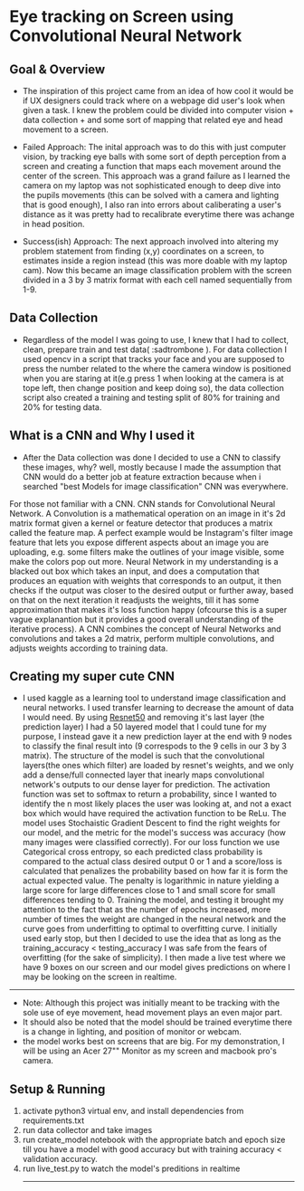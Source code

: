# Eye tracking on Screen using Convolutional Neural Network


## Goal & Overview
- The inspiration of this project came from an idea of how cool it would be if UX designers could track where on a webpage did user's look when given a task. I knew the problem could be divided into 
computer vision + data collection + and some sort of mapping that related eye and head movement to a screen. 

- Failed Approach: The inital approach was to do this with just  computer vision, by tracking eye balls
with some sort of depth perception from a screen and creating a function that maps each movement around the center of the screen. This approach was a grand failure as I learned the camera on my laptop was not sophisticated enough to deep dive into the pupils movements (this can be solved with a camera and lighting that is good enough), I also ran into errors about caliberating a user's distance as it was pretty had to recalibrate everytime there was achange in head position.

- Success(ish) Approach: The next approach involved into altering my problem statement from finding (x,y) coordinates on a screen, to estimates inside a region instead (this was more doable with my laptop cam). Now this became an image classification problem with the screen divided in a 3 by 3 matrix format with each cell named sequentially from 1-9. 


## Data Collection
- Regardless of the model I was going to use, I knew that I had to collect, clean, prepare train and test data( :sadtrombone ). For data collection I used opencv in a script that tracks your face and you are supposed to press the number related to the where the camera window is positioned when you are staring at it(e.g press 1 when looking at the camera is at tope left, then change position and keep doing so), the data collection script also created a training and testing split of 80% for training and 20% for testing data.


## What is a CNN and Why I used it
- After the Data collection was done I decided to use a CNN to classify these images, why? well, mostly because I made the assumption that CNN would do a better job at feature extraction because when i searched "best Models for image classification" CNN was everywhere.

For those not familiar with a CNN. CNN stands for Convolutional Neural Network. A Convolution is a mathematical operation on an image in it's 2d matrix format given a kernel or feature detector that produces a matrix called the feature map. A perfect example would be Instagram's filter image feature that lets you expose different aspects about an image you are uploading, e.g. some filters make the outlines of your image visible, some make the colors pop out more. Neural Network in my understanding is a blacked out box which takes an input, and does a computation that produces an equation with weights that corresponds to an output, it then checks if the output was closer to the desired output or further away, based on that on the next iteration it readjusts the weights, till it has some approximation that makes it's loss function happy (ofcourse this is a super vague explanantion but it provides a good overall understanding of the iterative process). A CNN combines the concept of Neural Networks and convolutions and takes a 2d matrix, perform multiple convolutions, and adjusts weights according to training data.


## Creating my super cute CNN
- I used kaggle as a learning tool to understand image classification and neural networks. I used transfer learning to decrease the amount of data I would need. By using [Resnet50](https://www.mathworks.com/help/deeplearning/ref/resnet50.html;jsessionid=fed1b28d7a40381f61327be4c0a9) and removing it's last layer (the prediction layer) I had a 50 layered model that I could tune for my purpose, I instead gave it a new prediction layer at the end with 9 nodes to classify the final result into (9 correspods to the  9 cells in our 3 by 3 matrix). The structure of the model is such that the convolutional layers(the ones which filter) are loaded by resnet's weights, and we only add a dense/full connected layer that inearly maps convolutional network's outputs to our dense layer for prediction. The activation function was set to softmax to return a probability, since I wanted to identify the n most likely places the user was looking at, and not a exact box which would have required the activation function to be ReLu. The model uses Stochaistic Gradient Descent to find the right weights for our model, and the metric for the model's success was accuracy (how many images were classified correctly). For our loss function we use Categorical cross entropy, so each predicted class probability is compared to the actual class desired output 0 or 1 and a score/loss is calculated that penalizes the probability based on how far it is form the actual expected value. The penalty is logarithmic in nature yielding a large score for large differences close to 1 and small score for small differences tending to 0.
Training the model, and testing it brought my attention to the fact that as the number of epochs increased, more number of times the weight are changed in the neural network and the curve goes from underfitting to optimal to overfitting curve. I initially used early stop, but then I decided to use the idea that as long as the training_accuracy < testing_accuracy I was safe from the fears of overfitting (for the sake of simplicity). I then made a live test where we have 9 boxes on our screen and our model gives predictions on where I may be looking on the screen in realtime.

<hr>

* Note: Although this project was initially meant to be tracking with the sole use of eye movement, head movement plays an even major part.
* It should also be noted that the model should be trained everytime there is a change in lighting, and position of monitor or webcam.
* the model works best on screens that are big. For my demonstration, I will be using an Acer 27"" Monitor as my screen and macbook pro's camera.

## Setup & Running
<ol>
<li> activate python3 virtual env, and install dependencies from requirements.txt
<li> run data collector and take images
<li> run create_model notebook with the appropriate batch and epoch size till you have a model with good accuracy but with training accuracy < validation accuracy.
<li> run live_test.py to watch the model's preditions in realtime
  
  <hr>

